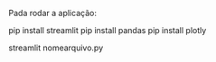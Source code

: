 Pada rodar a aplicação:

pip install streamlit
pip install pandas
pip install plotly

streamlit nomearquivo.py

